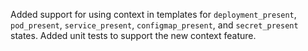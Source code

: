 Added support for using context in templates for `deployment_present`, `pod_present`, `service_present`, `configmap_present`, and `secret_present` states.
Added unit tests to support the new context feature.
